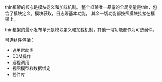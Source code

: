 thin框架的核心是模块定义和加载机制。
整个框架唯一暴露的全局变量是thin，包含了模块定义，模块获取，日志等基本功能，
其余一切功能都按照模块挂接在框架上。

thin框架的最小发布单元是模块定义和加载机制，其他一切功能都作为可选组件。

可选组件包括：

- 通用帮助类
- DOM操作
- 远程调用
- 视图模型和数据绑定
- 控件库